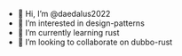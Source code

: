 - 👋 Hi, I’m @daedalus2022
- 👀 I’m interested in design-patterns
- 🌱 I’m currently learning rust
- 💞️ I’m looking to collaborate on dubbo-rust

<!---
daedalus2022/daedalus2022 is a ✨ special ✨ repository because its `README.md` (this file) appears on your GitHub profile.
You can click the Preview link to take a look at your changes.
--->
